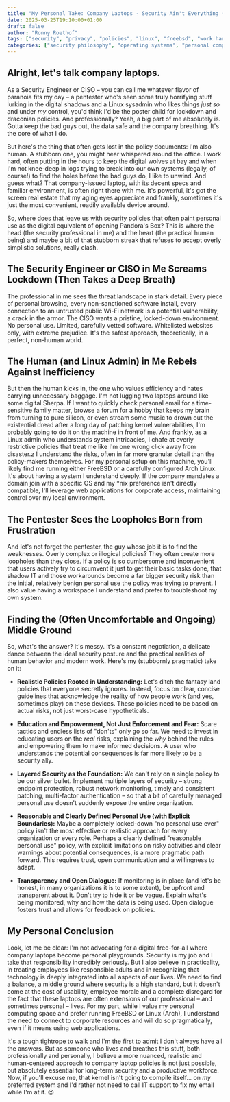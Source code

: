 ```yaml
---
title: "My Personal Take: Company Laptops - Security Ain't Everything (But It's Still My Job, Damn IT)"
date: 2025-03-25T19:10:00+01:00
draft: false
author: "Ronny Roethof"
tags: ["security", "privacy", "policies", "linux", "freebsd", "work hard play hard", "control", "autonomy", "realism"]
categories: ["security philosophy", "operating systems", "personal computing", "workplace technology", "individualism", "security practices"]
---
```


## Alright, let's talk company laptops. 
As a Security Engineer or CISO – you can call me whatever flavor of paranoia fits my day – a pentester who's seen some truly horrifying stuff lurking in the digital shadows and a Linux sysadmin who likes things *just so* and under *my* control, you'd think I'd be the poster child for lockdown and draconian policies. And professionally? Yeah, a big part of me absolutely is. Gotta keep the bad guys out, the data safe and the company breathing. It's the core of what I do.

But here's the thing that often gets lost in the policy documents: I'm also human. A stubborn one, you might hear whispered around the office. I work hard, often putting in the hours to keep the digital wolves at bay and when I'm not knee-deep in logs trying to break into our own systems (legally, of course!) to find the holes before the bad guys do, I like to unwind. And guess what? That company-issued laptop, with its decent specs and familiar environment, is often right there with me. It's powerful, it's got the screen real estate that my aging eyes appreciate and frankly, sometimes it's just the most convenient, readily available device around.

So, where does that leave us with security policies that often paint personal use as the digital equivalent of opening Pandora's Box? This is where the head (the security professional in me) and the heart (the practical human being) and maybe a bit of that stubborn streak that refuses to accept overly simplistic solutions, really clash.

## The Security Engineer or CISO in Me Screams Lockdown (Then Takes a Deep Breath)

The professional in me sees the threat landscape in stark detail. Every piece of personal browsing, every non-sanctioned software install, every connection to an untrusted public Wi-Fi network is a potential vulnerability, a crack in the armor. The CISO wants a pristine, locked-down environment. No personal use. Limited, carefully vetted software. Whitelisted websites only, with extreme prejudice. It's the safest approach, theoretically, in a perfect, non-human world.

## The Human (and Linux Admin) in Me Rebels Against Inefficiency

But then the human kicks in, the one who values efficiency and hates carrying unnecessary baggage. I'm not lugging two laptops around like some digital Sherpa. If I want to quickly check personal email for a time-sensitive family matter, browse a forum for a hobby that keeps my brain from turning to pure silicon, or even stream some music to drown out the existential dread after a long day of patching kernel vulnerabilities, I'm probably going to do it on the machine in front of me. And frankly, as a Linux admin who understands system intricacies, I chafe at overly restrictive policies that treat me like I'm one wrong click away from disaster.z I understand the risks, often in far more granular detail than the policy-makers themselves. For my personal setup on this machine, you'll likely find me running either FreeBSD or a carefully configured Arch Linux. It's about having a system I understand deeply. If the company mandates a domain join with a specific OS and my *nix preference isn't directly compatible, I'll leverage web applications for corporate access, maintaining control over my local environment.

## The Pentester Sees the Loopholes Born from Frustration

And let's not forget the pentester, the guy whose job it is to find the weaknesses. Overly complex or illogical policies? They often create more loopholes than they close. If a policy is so cumbersome and inconvenient that users actively try to circumvent it just to get their basic tasks done, that shadow IT and those workarounds become a far bigger security risk than the initial, relatively benign personal use the policy was trying to prevent. I also value having a workspace I understand and prefer to troubleshoot my own system.

## Finding the (Often Uncomfortable and Ongoing) Middle Ground

So, what's the answer? It's messy. It's a constant negotiation, a delicate dance between the ideal security posture and the practical realities of human behavior and modern work. Here's my (stubbornly pragmatic) take on it:

* **Realistic Policies Rooted in Understanding:** Let's ditch the fantasy land policies that everyone secretly ignores. Instead, focus on clear, concise guidelines that acknowledge the reality of how people work (and yes, sometimes play) on these devices. These policies need to be based on actual risks, not just worst-case hypotheticals.

* **Education and Empowerment, Not Just Enforcement and Fear:** Scare tactics and endless lists of "don'ts" only go so far. We need to invest in educating users on the *real* risks, explaining the *why* behind the rules and empowering them to make informed decisions. A user who understands the potential consequences is far more likely to be a security ally.

* **Layered Security as the Foundation:** We can't rely on a single policy to be our silver bullet. Implement multiple layers of security – strong endpoint protection, robust network monitoring, timely and consistent patching, multi-factor authentication – so that a bit of carefully managed personal use doesn't suddenly expose the entire organization.

* **Reasonable and Clearly Defined Personal Use (with Explicit Boundaries):** Maybe a completely locked-down "no personal use ever" policy isn't the most effective or realistic approach for every organization or every role. Perhaps a clearly defined "reasonable personal use" policy, with explicit limitations on risky activities and clear warnings about potential consequences, is a more pragmatic path forward. This requires trust, open communication and a willingness to adapt.

* **Transparency and Open Dialogue:** If monitoring is in place (and let's be honest, in many organizations it is to some extent), be upfront and transparent about it. Don't try to hide it or be vague. Explain what's being monitored, why and how the data is being used. Open dialogue fosters trust and allows for feedback on policies.

## My Personal Conclusion
Look, let me be clear: I'm not advocating for a digital free-for-all where company laptops become personal playgrounds. Security is my job and I take that responsibility incredibly seriously. But I also believe in practicality, in treating employees like responsible adults and in recognizing that technology is deeply integrated into all aspects of our lives. We need to find a balance, a middle ground where security is a high standard, but it doesn't come at the cost of usability, employee morale and a complete disregard for the fact that these laptops are often extensions of our professional – and sometimes personal – lives. For my part, while I value my personal computing space and prefer running FreeBSD or Linux (Arch), I understand the need to connect to corporate resources and will do so pragmatically, even if it means using web applications.

It's a tough tightrope to walk and I'm the first to admit I don't always have all the answers. But as someone who lives and breathes this stuff, both professionally and personally, I believe a more nuanced, realistic and human-centered approach to company laptop policies is not just possible, but absolutely essential for long-term security and a productive workforce. Now, if you'll excuse me, that kernel isn't going to compile itself... on *my* preferred system and I'd rather not need to call IT support to fix my email while I'm at it. 😉
